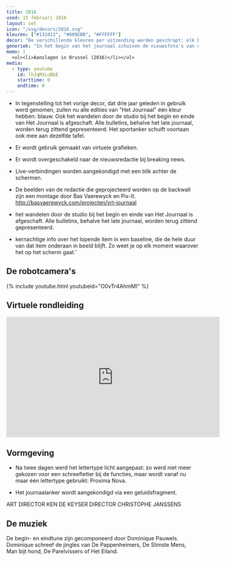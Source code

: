 ```yaml
---
title: 2016
used: 15 februari 2016
layout: set
icon: "/svg/decors/2016.svg"
kleuren: ["#131013", "#009EBB", "#FFFFFF"]
decor: "De verschillende kleuren per uitzending werden geschrapt: elk bulletin wordt voortaan uitgezonden in een blauw-wit decor."
generiek: "In het begin van het journaal schuiven de nieuwsfoto's van die dag in beeld terwijl de camera inzoomt op anker."
memo: |
  <ul><li>Aanslagen in Brussel (2016)</li></ul>
media:
  - type: youtube
    id: lhJqM1LuBbE
    starttime: 0
    endtime: 0
---
```


* In tegenstelling tot het vorige decor, dat drie jaar geleden in gebruik werd genomen, zullen nu alle edities van "Het Journaal" één kleur hebben: blauw.  Ook het wandelen door de studio bij het begin en einde van Het Journaal is afgeschaft. Alle bulletins, behalve het late journaal, worden terug zittend gepresenteerd. Het sportanker schuift voortaan ook mee aan dezelfde tafel.

* Er wordt gebruik gemaakt van virtuele grafieken.

* Er wordt overgeschakeld naar de nieuwsredactie bij breaking news.

* Live-verbindingen worden aangekondigd met een blik achter de schermen.

* De beelden van de redactie die geprojecteerd worden op de backwall zijn een montage door Bas Vaerewyck en Pix-It. http://basvaerewyck.com/projecten/vrt-journaal

* het wandelen door de studio bij het begin en einde van Het Journaal is afgeschaft. Alle bulletins, behalve het late journaal, worden terug zittend gepresenteerd.

* kernachtige info over het lopende item in een baseline, die de hele duur van dat item onderaan in beeld blijft. Zo weet je op elk moment waarover het op het scherm gaat.’

## De robotcamera's

{% include youtube.html youtubeid="O0vTr4AhmMI" %}

## Virtuele rondleiding

<div class="videoWrapper">
  <iframe src="https://www.facebook.com/plugins/video.php?href=https%3A%2F%2Fwww.facebook.com%2Fvrtnws%2Fvideos%2F10154534813794622%2F&show_text=0&width=560" width="560" height="315" style="border:none;overflow:hidden" scrolling="no" frameborder="0" allowTransparency="true" allowFullScreen="true"></iframe>
</div>

## Vormgeving

* Na twee dagen werd het lettertype licht aangepast: zo werd niet meer gekozen voor een schreefletter bij de functies, maar wordt vanaf nu maar één lettertype gebruikt: Proxima Nova.

* Het journaalanker wordt aangekondigd via een geluidsfragment.

ART DIRECTOR
KEN DE KEYSER
DIRECTOR
CHRISTOPHE JANSSENS

## De muziek

De begin- en eindtune zijn gecomponeerd door Dominique Pauwels. Dominique
schreef de jingles van De Pappenheimers, De Slimste Mens, Man bijt hond, De Parelvissers of Het Eiland.
